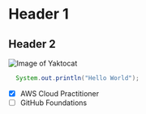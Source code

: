 # Header 1

## Header 2

![Image of Yaktocat](https://octodex.github.com/images/yaktocat.png)

```java
  System.out.println("Hello World");
```

- [x] AWS Cloud Practitioner
- [ ] GitHub Foundations
